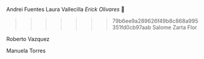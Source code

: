 Andrei Fuentes
Laura Vallecilla
_Erick Olivares_ 🌹

> > > > > > > 79b6ee9a289626f49b8c868a995351fd0cb97aab
> > > > > > > Salome Zarta Flor

Roberto Vazquez

Manuela Torres
